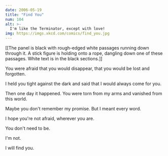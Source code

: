 ```yaml
---
date: 2006-05-19
title: "Find You"
num: 104
alt: >-
  I'm like the Terminator, except with love!
img: https://imgs.xkcd.com/comics/find_you.jpg
---
```

[[The panel is black with rough-edged white passages running down through it. A stick figure is holding onto a rope, dangling down one of these passages. White text is in the black sections.]]

You were afraid that you would disappear, that you would be lost and forgotten.

I held you tight against the dark and said that I would always come for you.

Then one day it happened. You were torn from my arms and vanished from this world.

Maybe you don't remember my promise. But I meant every word.

I hope you're not afraid, wherever you are.

You don't need to be.

I'm not.

I will find you.

